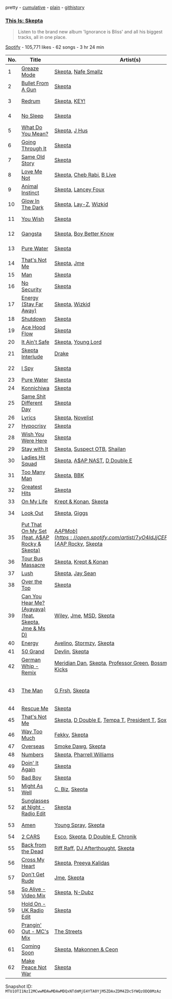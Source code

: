 pretty - [cumulative](/playlists/cumulative/37i9dQZF1DX5WbJFtYTzv7.md) - [plain](/playlists/plain/37i9dQZF1DX5WbJFtYTzv7) - [githistory](https://github.githistory.xyz/mackorone/spotify-playlist-archive/blob/main/playlists/plain/37i9dQZF1DX5WbJFtYTzv7)

### [This Is: Skepta](https://open.spotify.com/playlist/37i9dQZF1DX5WbJFtYTzv7)

> Listen to the brand new album 'Ignorance is Bliss' and all his biggest tracks, all in one place.

[Spotify](https://open.spotify.com/user/spotify) - 105,771 likes - 62 songs - 3 hr 24 min

| No. | Title | Artist(s) | Album | Length |
|---|---|---|---|---|
| 1 | [Greaze Mode](https://open.spotify.com/track/6gRbkI6s0M7zTE9uhRZUjV) | [Skepta](https://open.spotify.com/artist/2p1fiYHYiXz9qi0JJyxBzN), [Nafe Smallz](https://open.spotify.com/artist/3dKjmeRZcSUw617CoMzEA0) | [Greaze Mode](https://open.spotify.com/album/3qhdxKqksjkX6l8NDXz0as) | 2:48 |
| 2 | [Bullet From A Gun](https://open.spotify.com/track/2SrmfgqD2XNtu9zeBt9FtR) | [Skepta](https://open.spotify.com/artist/2p1fiYHYiXz9qi0JJyxBzN) | [Bullet from a Gun](https://open.spotify.com/album/2ed31HN5jFXboZv8xayMS9) | 2:51 |
| 3 | [Redrum](https://open.spotify.com/track/19xuCobFr8orZ8BgPJYgd8) | [Skepta](https://open.spotify.com/artist/2p1fiYHYiXz9qi0JJyxBzN), [KEY!](https://open.spotify.com/artist/2tMOCIpxj6jwM9e6pmwGiP) | [Ignorance is Bliss](https://open.spotify.com/album/22zpCX6Nb9ppOVklalvGec) | 3:55 |
| 4 | [No Sleep](https://open.spotify.com/track/0Vq2Hxsd5awYmQVpbwRZ1b) | [Skepta](https://open.spotify.com/artist/2p1fiYHYiXz9qi0JJyxBzN) | [Ignorance is Bliss](https://open.spotify.com/album/22zpCX6Nb9ppOVklalvGec) | 3:11 |
| 5 | [What Do You Mean?](https://open.spotify.com/track/4DmgUMnnCw27Tu5Jvqhm1n) | [Skepta](https://open.spotify.com/artist/2p1fiYHYiXz9qi0JJyxBzN), [J Hus](https://open.spotify.com/artist/2a0uxJgbvvIRI4GX8pYfcr) | [Ignorance is Bliss](https://open.spotify.com/album/22zpCX6Nb9ppOVklalvGec) | 3:31 |
| 6 | [Going Through It](https://open.spotify.com/track/2pty3r2awm2Ir904mq5Fxw) | [Skepta](https://open.spotify.com/artist/2p1fiYHYiXz9qi0JJyxBzN) | [Ignorance is Bliss](https://open.spotify.com/album/22zpCX6Nb9ppOVklalvGec) | 3:14 |
| 7 | [Same Old Story](https://open.spotify.com/track/6kh17zXl4MM4AzSeJP02hB) | [Skepta](https://open.spotify.com/artist/2p1fiYHYiXz9qi0JJyxBzN) | [Ignorance is Bliss](https://open.spotify.com/album/22zpCX6Nb9ppOVklalvGec) | 3:20 |
| 8 | [Love Me Not](https://open.spotify.com/track/57FYmXLG6tuXkBuYDSB74C) | [Skepta](https://open.spotify.com/artist/2p1fiYHYiXz9qi0JJyxBzN), [Cheb Rabi](https://open.spotify.com/artist/16vsJyquMnS2V05J78aO45), [B Live](https://open.spotify.com/artist/5Dyi0c3gAWXi520W10rX1U) | [Ignorance is Bliss](https://open.spotify.com/album/22zpCX6Nb9ppOVklalvGec) | 3:23 |
| 9 | [Animal Instinct](https://open.spotify.com/track/6ri5Xg0UxyNP4tScPkGrUo) | [Skepta](https://open.spotify.com/artist/2p1fiYHYiXz9qi0JJyxBzN), [Lancey Foux](https://open.spotify.com/artist/2LakckgvXEtJlKOYP6BO11) | [Ignorance is Bliss](https://open.spotify.com/album/22zpCX6Nb9ppOVklalvGec) | 3:09 |
| 10 | [Glow In The Dark](https://open.spotify.com/track/0kmxWw7KjktV4V1ZpbOeru) | [Skepta](https://open.spotify.com/artist/2p1fiYHYiXz9qi0JJyxBzN), [Lay\-Z](https://open.spotify.com/artist/0wjb0t7aYMuIwyuXnPOilh), [Wizkid](https://open.spotify.com/artist/3tVQdUvClmAT7URs9V3rsp) | [Ignorance is Bliss](https://open.spotify.com/album/22zpCX6Nb9ppOVklalvGec) | 2:55 |
| 11 | [You Wish](https://open.spotify.com/track/7HA3jgB7g6uR800FJZ2E7j) | [Skepta](https://open.spotify.com/artist/2p1fiYHYiXz9qi0JJyxBzN) | [Ignorance is Bliss](https://open.spotify.com/album/22zpCX6Nb9ppOVklalvGec) | 2:46 |
| 12 | [Gangsta](https://open.spotify.com/track/1gLEdHMnuTP11tWYovZbZi) | [Skepta](https://open.spotify.com/artist/2p1fiYHYiXz9qi0JJyxBzN), [Boy Better Know](https://open.spotify.com/artist/180XcSBai6RDpuElMcKk2v) | [Ignorance is Bliss](https://open.spotify.com/album/22zpCX6Nb9ppOVklalvGec) | 3:19 |
| 13 | [Pure Water](https://open.spotify.com/track/27H75QUZMb6C0vNfN3T370) | [Skepta](https://open.spotify.com/artist/2p1fiYHYiXz9qi0JJyxBzN) | [Ignorance is Bliss](https://open.spotify.com/album/22zpCX6Nb9ppOVklalvGec) | 3:11 |
| 14 | [That's Not Me](https://open.spotify.com/track/3tTDOodJcr6vKF2DASlwMZ) | [Skepta](https://open.spotify.com/artist/2p1fiYHYiXz9qi0JJyxBzN), [Jme](https://open.spotify.com/artist/4IZLJdhHCqAvT4pjn8TLH5) | [Konnichiwa](https://open.spotify.com/album/6s4vWWWxNrGcKhrOFYRZzk) | 3:05 |
| 15 | [Man](https://open.spotify.com/track/13w7sJT2Xu6AN4gGj4wGv3) | [Skepta](https://open.spotify.com/artist/2p1fiYHYiXz9qi0JJyxBzN) | [Konnichiwa](https://open.spotify.com/album/6s4vWWWxNrGcKhrOFYRZzk) | 3:34 |
| 16 | [No Security](https://open.spotify.com/track/5y2K7jr9M8t1HRAu9jzssT) | [Skepta](https://open.spotify.com/artist/2p1fiYHYiXz9qi0JJyxBzN) | [No Security](https://open.spotify.com/album/3tflD6jEQxt1AxQ65N9q5O) | 3:39 |
| 17 | [Energy \(Stay Far Away\)](https://open.spotify.com/track/11RIJRbBfyLlJut96itSFd) | [Skepta](https://open.spotify.com/artist/2p1fiYHYiXz9qi0JJyxBzN), [Wizkid](https://open.spotify.com/artist/3tVQdUvClmAT7URs9V3rsp) | [Energy \(Stay Far Away\)](https://open.spotify.com/album/6c2FMAZeFKi8pui6dlZqXB) | 3:19 |
| 18 | [Shutdown](https://open.spotify.com/track/44GokgCa37BTZP2NU2zkoJ) | [Skepta](https://open.spotify.com/artist/2p1fiYHYiXz9qi0JJyxBzN) | [Konnichiwa](https://open.spotify.com/album/6s4vWWWxNrGcKhrOFYRZzk) | 3:08 |
| 19 | [Ace Hood Flow](https://open.spotify.com/track/2YAoax0ADUsZO9L4CE35ia) | [Skepta](https://open.spotify.com/artist/2p1fiYHYiXz9qi0JJyxBzN) | [Blacklisted](https://open.spotify.com/album/1w9JFLfJEGPibnydqQlPAO) | 3:13 |
| 20 | [It Ain't Safe](https://open.spotify.com/track/26DdCbuwHRX1BgWeHQIn1C) | [Skepta](https://open.spotify.com/artist/2p1fiYHYiXz9qi0JJyxBzN), [Young Lord](https://open.spotify.com/artist/7G9Go5hPwIt35X3imxJrVn) | [Konnichiwa](https://open.spotify.com/album/6s4vWWWxNrGcKhrOFYRZzk) | 3:43 |
| 21 | [Skepta Interlude](https://open.spotify.com/track/2dfqS3MRtbLZSZA1IL8xY5) | [Drake](https://open.spotify.com/artist/3TVXtAsR1Inumwj472S9r4) | [More Life](https://open.spotify.com/album/1lXY618HWkwYKJWBRYR4MK) | 2:23 |
| 22 | [I Spy](https://open.spotify.com/track/46h7yzNgZQNuyn5BwBHQeS) | [Skepta](https://open.spotify.com/artist/2p1fiYHYiXz9qi0JJyxBzN) | [Greatest Hits](https://open.spotify.com/album/0AyaZjU2ofiBtPlJXk0Epv) | 2:50 |
| 23 | [Pure Water](https://open.spotify.com/track/1ATVSVN4kc8S2XE7FdyJi8) | [Skepta](https://open.spotify.com/artist/2p1fiYHYiXz9qi0JJyxBzN) | [Pure Water](https://open.spotify.com/album/04MjqJpLKAJR9MmJlXtRDm) | 3:07 |
| 24 | [Konnichiwa](https://open.spotify.com/track/0Yo9iPwWq7sLuFgoglnTb4) | [Skepta](https://open.spotify.com/artist/2p1fiYHYiXz9qi0JJyxBzN) | [Konnichiwa](https://open.spotify.com/album/6s4vWWWxNrGcKhrOFYRZzk) | 3:16 |
| 25 | [Same Shit Different Day](https://open.spotify.com/track/4Snl7mdnpfrnWaw07wJB79) | [Skepta](https://open.spotify.com/artist/2p1fiYHYiXz9qi0JJyxBzN) | [Blacklisted](https://open.spotify.com/album/1w9JFLfJEGPibnydqQlPAO) | 2:34 |
| 26 | [Lyrics](https://open.spotify.com/track/5kzHkRmphRbt6ZwEmgd7RQ) | [Skepta](https://open.spotify.com/artist/2p1fiYHYiXz9qi0JJyxBzN), [Novelist](https://open.spotify.com/artist/4OPTZC24954HYBeHKeoLSc) | [Konnichiwa](https://open.spotify.com/album/6s4vWWWxNrGcKhrOFYRZzk) | 2:36 |
| 27 | [Hypocrisy](https://open.spotify.com/track/1hcA9GJvVb1ThNtJJDlu9U) | [Skepta](https://open.spotify.com/artist/2p1fiYHYiXz9qi0JJyxBzN) | [Hypocrisy](https://open.spotify.com/album/3Bi5rwKoosCqbLh0PW5V1g) | 3:12 |
| 28 | [Wish You Were Here](https://open.spotify.com/track/2nHa4cHT0pEeZz5NDjXG9B) | [Skepta](https://open.spotify.com/artist/2p1fiYHYiXz9qi0JJyxBzN) | [Wish You Were Here](https://open.spotify.com/album/1GuUfJXa7gUsNdjZoS8Mja) | 3:15 |
| 29 | [Stay with It](https://open.spotify.com/track/7FhT2XEZNrCZiNeHt1vfDZ) | [Skepta](https://open.spotify.com/artist/2p1fiYHYiXz9qi0JJyxBzN), [Suspect OTB](https://open.spotify.com/artist/6UmdRN4VAfN58ZCLYGGBDE), [Shailan](https://open.spotify.com/artist/0jaDz9uj9edaYktNX1sgQb) | [Stay with It](https://open.spotify.com/album/7uBG7N2HrRToiENJjOGq1L) | 3:56 |
| 30 | [Ladies Hit Squad](https://open.spotify.com/track/5DddJVNEGBfUxy9Dtr45gI) | [Skepta](https://open.spotify.com/artist/2p1fiYHYiXz9qi0JJyxBzN), [A$AP NAST](https://open.spotify.com/artist/1uLYUm2A6kpFYAECfAFoH1), [D Double E](https://open.spotify.com/artist/6bwkMlweHsBCpI2a0C5nnN) | [Konnichiwa](https://open.spotify.com/album/6s4vWWWxNrGcKhrOFYRZzk) | 4:39 |
| 31 | [Too Many Man](https://open.spotify.com/track/5iWkcEcUfymaq0POyWCbBQ) | [Skepta](https://open.spotify.com/artist/2p1fiYHYiXz9qi0JJyxBzN), [BBK](https://open.spotify.com/artist/24H5fZrUsczeOXjMQufShz) | [Microphone Champion](https://open.spotify.com/album/5pgSLDET4rMkAok3X4k0wP) | 3:35 |
| 32 | [Greatest Hits](https://open.spotify.com/track/3TYy52tHk6EsnLXoCqslkM) | [Skepta](https://open.spotify.com/artist/2p1fiYHYiXz9qi0JJyxBzN) | [Greatest Hits](https://open.spotify.com/album/0AyaZjU2ofiBtPlJXk0Epv) | 2:58 |
| 33 | [On My Life](https://open.spotify.com/track/7Jfm0tMFrZaTzVaDg5kcQI) | [Krept & Konan](https://open.spotify.com/artist/31lnFZEM6ysvjOx59VyxRE), [Skepta](https://open.spotify.com/artist/2p1fiYHYiXz9qi0JJyxBzN) | [7 Days](https://open.spotify.com/album/4CrhYYa3pfj0zztQrUY4EC) | 4:22 |
| 34 | [Look Out](https://open.spotify.com/track/4eBxXC8Gknerc35BsQ424w) | [Skepta](https://open.spotify.com/artist/2p1fiYHYiXz9qi0JJyxBzN), [Giggs](https://open.spotify.com/artist/3S0tlB4fE7ChxI2pWz8Xip) | [Microphone Champion](https://open.spotify.com/album/5pgSLDET4rMkAok3X4k0wP) | 4:19 |
| 35 | [Put That On My Set \(feat\. A$AP Rocky & Skepta\)](https://open.spotify.com/track/2kwxN1whHc0YR0cBHR5iOi) | [A$AP Mob](https://open.spotify.com/artist/7yO4IdJjCEPz7YgZMe25iS), [A$AP Rocky](https://open.spotify.com/artist/13ubrt8QOOCPljQ2FL1Kca), [Skepta](https://open.spotify.com/artist/2p1fiYHYiXz9qi0JJyxBzN) | [Cozy Tapes: Vol\. 1 Friends \-](https://open.spotify.com/album/3RaACfwYTY9uiDy3VSWLLc) | 3:21 |
| 36 | [Tour Bus Massacre](https://open.spotify.com/track/7tk3A7ykNdNPRhJHzaZZnJ) | [Skepta](https://open.spotify.com/artist/2p1fiYHYiXz9qi0JJyxBzN), [Krept & Konan](https://open.spotify.com/artist/31lnFZEM6ysvjOx59VyxRE) | [Blacklisted](https://open.spotify.com/album/1w9JFLfJEGPibnydqQlPAO) | 3:05 |
| 37 | [Lush](https://open.spotify.com/track/29UcBXrnY3sOsj7Rk9i8NC) | [Skepta](https://open.spotify.com/artist/2p1fiYHYiXz9qi0JJyxBzN), [Jay Sean](https://open.spotify.com/artist/4pADjHPWyrlAF0FA7joK2H) | [Lush](https://open.spotify.com/album/3IohPToAbg1vSgsX6BnIg6) | 2:46 |
| 38 | [Over the Top](https://open.spotify.com/track/5o54tiWbHESJ5RHBIbRnvi) | [Skepta](https://open.spotify.com/artist/2p1fiYHYiXz9qi0JJyxBzN) | [Microphone Champion](https://open.spotify.com/album/5pgSLDET4rMkAok3X4k0wP) | 2:51 |
| 39 | [Can You Hear Me? \(Ayayaya\) \(feat\. Skepta, Jme & Ms D\)](https://open.spotify.com/track/0zmMSFU9c46I2mmw34a4XF) | [Wiley](https://open.spotify.com/artist/7k9T7lZlHjRAM1bb0r9Rm3), [Jme](https://open.spotify.com/artist/4IZLJdhHCqAvT4pjn8TLH5), [MSD](https://open.spotify.com/artist/6SoJMemX8iYocIPrGioXYv), [Skepta](https://open.spotify.com/artist/2p1fiYHYiXz9qi0JJyxBzN) | [Noughties Hits](https://open.spotify.com/album/38d7EZ8T6z6DHZhaBtymB1) | 3:52 |
| 40 | [Energy](https://open.spotify.com/track/7IMqgNhzeFbxK0kOwNgybQ) | [Avelino](https://open.spotify.com/artist/039zhJoEkboZ8Ii6K40Fb6), [Stormzy](https://open.spotify.com/artist/2SrSdSvpminqmStGELCSNd), [Skepta](https://open.spotify.com/artist/2p1fiYHYiXz9qi0JJyxBzN) | [Energy](https://open.spotify.com/album/2hIvVt0wi9fFvX5wV8lfRa) | 3:12 |
| 41 | [50 Grand](https://open.spotify.com/track/219BdFLFPCLshwKHcSDvB7) | [Devlin](https://open.spotify.com/artist/7Ks3elJhSP20mD04lgiA68), [Skepta](https://open.spotify.com/artist/2p1fiYHYiXz9qi0JJyxBzN) | [50 Grand](https://open.spotify.com/album/6S5BBD8U9xlDJxFSz8wCmI) | 2:53 |
| 42 | [German Whip \- Remix](https://open.spotify.com/track/49E4TCkNk47ZL7TvTj4j2Q) | [Meridian Dan](https://open.spotify.com/artist/5UhqlN0em1N4hDjegJD1Lg), [Skepta](https://open.spotify.com/artist/2p1fiYHYiXz9qi0JJyxBzN), [Professor Green](https://open.spotify.com/artist/0oJM3iJjMdzgsd4z5VHQvw), [Bossman Birdie](https://open.spotify.com/artist/13sqxAHntdRq2aWVbuYmSg), [Rizzle Kicks](https://open.spotify.com/artist/2ajhZ7EA6Dec0kaWiKCApF) | [German Whip \(Remixes\)](https://open.spotify.com/album/3om8exXyCxPkwyseZshAVB) | 3:58 |
| 43 | [The Man](https://open.spotify.com/track/7lCAeL6ROhHEt6UshKvqrR) | [G Frsh](https://open.spotify.com/artist/53Tazttwm8EIO8a8tI38QK), [Skepta](https://open.spotify.com/artist/2p1fiYHYiXz9qi0JJyxBzN) | [Legoman, Vol\. 2 \(Where's My Brick?!\)](https://open.spotify.com/album/49KcQa0Icg5FZng7BSNtkn) | 3:47 |
| 44 | [Rescue Me](https://open.spotify.com/track/7FElCoaAW2N4EQsYe9okLe) | [Skepta](https://open.spotify.com/artist/2p1fiYHYiXz9qi0JJyxBzN) | [Rescue Me](https://open.spotify.com/album/49Sqd0ro3d06uCLY1gJHPn) | 3:13 |
| 45 | [That's Not Me](https://open.spotify.com/track/0cuvQQT0HME0Q9LiqUMgcK) | [Skepta](https://open.spotify.com/artist/2p1fiYHYiXz9qi0JJyxBzN), [D Double E](https://open.spotify.com/artist/6bwkMlweHsBCpI2a0C5nnN), [Tempa T](https://open.spotify.com/artist/5itdSz26wZC57bo3dhQTPq), [President T](https://open.spotify.com/artist/1jVgvfKynkRWY4SymwtOBS), [Sox](https://open.spotify.com/artist/4H2eRjo026SeirLhTBpuZi), [Jaykae](https://open.spotify.com/artist/1sLYZv95ZXwVfyGHan5w45) | [Lord of the Mics VI](https://open.spotify.com/album/1xmniMJm9TRlc0614PXUnX) | 3:29 |
| 46 | [Way Too Much](https://open.spotify.com/track/5QTi5RGn46YFOx4v5s2IEX) | [Fekky](https://open.spotify.com/artist/0lVH4ReyYkoPMxFDzCQSgO), [Skepta](https://open.spotify.com/artist/2p1fiYHYiXz9qi0JJyxBzN) | [El Clasico](https://open.spotify.com/album/4C3jf89EnhxLDGcUG8V05H) | 3:38 |
| 47 | [Overseas](https://open.spotify.com/track/5cVdrtWoXNFT2Lm8vAnEzX) | [Smoke Dawg](https://open.spotify.com/artist/7k6kjJwn24BmBPoBpoepcd), [Skepta](https://open.spotify.com/artist/2p1fiYHYiXz9qi0JJyxBzN) | [Overseas](https://open.spotify.com/album/5BFSJY7MZsHhMfJuJ5kg8e) | 3:05 |
| 48 | [Numbers](https://open.spotify.com/track/1BHquBolJN628btHI6X0vq) | [Skepta](https://open.spotify.com/artist/2p1fiYHYiXz9qi0JJyxBzN), [Pharrell Williams](https://open.spotify.com/artist/2RdwBSPQiwcmiDo9kixcl8) | [Konnichiwa](https://open.spotify.com/album/6s4vWWWxNrGcKhrOFYRZzk) | 3:18 |
| 49 | [Doin' It Again](https://open.spotify.com/track/3PdX0E7WTju71Y9Jpinvw4) | [Skepta](https://open.spotify.com/artist/2p1fiYHYiXz9qi0JJyxBzN) | [Greatest Hits](https://open.spotify.com/album/0AyaZjU2ofiBtPlJXk0Epv) | 3:49 |
| 50 | [Bad Boy](https://open.spotify.com/track/2Mx5P3F1d0y1GA3ysNfdm6) | [Skepta](https://open.spotify.com/artist/2p1fiYHYiXz9qi0JJyxBzN) | [Bad Boy](https://open.spotify.com/album/1VAkmI2ADbl8e85MOtaMcg) | 2:51 |
| 51 | [Might As Well](https://open.spotify.com/track/6mIlDvfn3OwEi4mQfpGwyK) | [C\. Biz](https://open.spotify.com/artist/6LAhIgGsYJAEwmpQ8EEywM), [Skepta](https://open.spotify.com/artist/2p1fiYHYiXz9qi0JJyxBzN) | [Free H](https://open.spotify.com/album/78Vu11gTgQynGdw4LjCqMQ) | 2:34 |
| 52 | [Sunglasses at Night \- Radio Edit](https://open.spotify.com/track/1emn8uOfuaO6a8jXhUJnkj) | [Skepta](https://open.spotify.com/artist/2p1fiYHYiXz9qi0JJyxBzN) | [Sunglasses at Night](https://open.spotify.com/album/2wnlIWUAKPifsJChIR6II2) | 2:21 |
| 53 | [Amen](https://open.spotify.com/track/7Jo2eo293IQHcrhqr52DpH) | [Young Spray](https://open.spotify.com/artist/1491IfXdDnzzb15csPoJuD), [Skepta](https://open.spotify.com/artist/2p1fiYHYiXz9qi0JJyxBzN) | [Invisible Tears](https://open.spotify.com/album/3ugBCALPbZICY0EVpINgFs) | 3:50 |
| 54 | [2 CARS](https://open.spotify.com/track/3I9efaUnielbIuVtvlCavr) | [Esco](https://open.spotify.com/artist/7d4zmmzghhIi4GuFPYOWU7), [Skepta](https://open.spotify.com/artist/2p1fiYHYiXz9qi0JJyxBzN), [D Double E](https://open.spotify.com/artist/6bwkMlweHsBCpI2a0C5nnN), [Chronik](https://open.spotify.com/artist/208Fq2jd178XsSAZXVb8zt) | [2 CARS](https://open.spotify.com/album/7iZhGo1JD7bUQgFyjuHi9t) | 3:25 |
| 55 | [Back from the Dead](https://open.spotify.com/track/7IAGWiFEtS9MpDPS8EMJJN) | [Riff Raff](https://open.spotify.com/artist/31IZdHrCZ5pRhLz4zBxN3o), [DJ Afterthought](https://open.spotify.com/artist/46yoMIbiLf1tIH3CRZiSGX), [Skepta](https://open.spotify.com/artist/2p1fiYHYiXz9qi0JJyxBzN) | [Back from the Dead](https://open.spotify.com/album/4zA06XNL8kKMpz3zNeMYj0) | 3:04 |
| 56 | [Cross My Heart](https://open.spotify.com/track/3Ly0Z5HdVlPGDFDHYkfSGU) | [Skepta](https://open.spotify.com/artist/2p1fiYHYiXz9qi0JJyxBzN), [Preeya Kalidas](https://open.spotify.com/artist/7paXnMpu5BlEa5lAbYr3YF) | [Cross My Heart](https://open.spotify.com/album/1YW5Tke18D5g4zOA3B46Pa) | 2:53 |
| 57 | [Don't Get Rude](https://open.spotify.com/track/5zjGgLjnUT8vnpR8wsjwL5) | [Jme](https://open.spotify.com/artist/4IZLJdhHCqAvT4pjn8TLH5), [Skepta](https://open.spotify.com/artist/2p1fiYHYiXz9qi0JJyxBzN) | [History:](https://open.spotify.com/album/74tH17Nt4hF80FKeLUlEoE) | 3:28 |
| 58 | [So Alive \- Video Mix](https://open.spotify.com/track/59WPf8jzDj5lNqPUJOmJzC) | [Skepta](https://open.spotify.com/artist/2p1fiYHYiXz9qi0JJyxBzN), [N\-Dubz](https://open.spotify.com/artist/52Syw7gkGRePCAYvEY2X9D) | [So Alive](https://open.spotify.com/album/49VqnuAVLmCxv2XgiHPEgT) | 3:11 |
| 59 | [Hold On \- UK Radio Edit](https://open.spotify.com/track/6gMwwraQUcI00Juy8ebPSA) | [Skepta](https://open.spotify.com/artist/2p1fiYHYiXz9qi0JJyxBzN) | [Hold On](https://open.spotify.com/album/4orWbU7Ayf4Mg6NojkLgtN) | 2:23 |
| 60 | [Prangin' Out \- MC's Mix](https://open.spotify.com/track/6MoA0Lvqd4y26ne2gDJxl9) | [The Streets](https://open.spotify.com/artist/4GvOygVQquMaPm8oAc0vXi) | [Prangin' Out \(MC's Mix\)](https://open.spotify.com/album/777eFkFhp0k0WJOjIHE9sO) | 4:46 |
| 61 | [Coming Soon](https://open.spotify.com/track/7F52tArntesgjZT9t8rp6L) | [Skepta](https://open.spotify.com/artist/2p1fiYHYiXz9qi0JJyxBzN), [Makonnen & Ceon](https://open.spotify.com/artist/0r7BTt9apQmeFMiFM10CYn) | [Coming Soon](https://open.spotify.com/album/5SRuNtAVE7SZ0GgUHvbIQC) | 3:40 |
| 62 | [Make Peace Not War](https://open.spotify.com/track/1YHC7vYpLhkUMftjYJFUat) | [Skepta](https://open.spotify.com/artist/2p1fiYHYiXz9qi0JJyxBzN) | [Make Peace Not War](https://open.spotify.com/album/1TMGC0h58KA11cE9yZfq9b) | 3:14 |

Snapshot ID: `MTU1OTI1NzI2MCwwMDAwMDAwMDQxNTdmMjE4YTA0YjM5ZDAxZDM4ZDc5YWQzODQ0MzAz`
